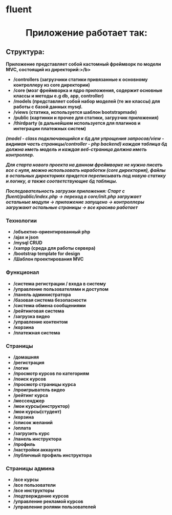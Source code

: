 # fluent
<h1 align="center">Приложение работает так:</h1>

<h2>Структура:</h2>
<b>Приложение представляет собой кастомный фреймворк по модели MVC, состоящий из директорий:>/b>
 
<ul>
 <li>/controllers (загрузчики статики привязанные к основному контроллеру из core директории)</li>
<li>/core (мозг фреймворка и ядро приложения, содержит основные классы и методы e.g db, app, controller)</li>
<li>/models (представляет собой набор моделей (те же классы) для работы с базой данных mysql.</li>
<li>/views (статика, используется шаблон bootstrapmade)</li>
<li>/public (картинки и прочее для статики, загрузчик приложения)</li>
<li>/thirdparty (в дальнейшем используется для плагинов и интеграции платежных систем)</li>
 </ul>
<i>(model - class подключающийся к бд для упрощения запросов/view - видимая часть страницы/controller - php backend)
 каждая таблица бд должна иметь модель и каждая веб-страница должна иметь контроллер.</i>


<i>Для старта нового проекта на данном фреймворке не нужно писать все с нуля, можно использовать наработки (core директория), 
файлы в остальных директориях придется переписывать под новую статику и логику, а также соответствующие бд таблицы.</i>

 <i>Последовательность загрузки приложения:
Старт с fluent/public/index.php -> переход в core/init.php загружает остальные модули -> приложение запущено
 -> контроллеры загружают остальные страницы -> все красиво работает</i>

 <h3>Технологии</h3>
 <ul>
<li>/объектно-ориентированный php</li>
<li>/ajax и json</li>
<li>/mysql CRUD</li>
<li>/xampp (среда для работы сервера)</li>
<li>/bootstrap template for design</li>
<li>/Шаблон проектирования MVC </li>
 </ul>
 
<h3>Функционал</h3>
  <ul>
<li>/система регистрации / входа в систему</li>
<li>/управление пользователями и доступом</li>
<li>/панель администратора</li>
<li>/базовая система безопасности</li>
<li>/система обмена сообщениями </li>
<li>/рейтинговая система</li>
<li>/загрузка видео</li>
<li>/управление контентом</li>
<li>/корзина</li>
<li>/платежная система</li>
</ul>
 
<h3>Страницы</h3>
 <ul>
<li>/домашняя</li>
<li>/регистрация</li>
<li>/логин</li>
<li>/просмотр курсов по категориям</li>
<li>/поиск курсов</li>
<li>/просмотр страницы курса</li>
<li>/проигрыватель видео</li>
<li>/рейтинг курса</li>
<li>/мессенджер</li>
<li>/мои курсы(инструктор)</li>
<li>/мои курсы(студент)</li>
<li>/корзина</li>
<li>/список желаний</li>
<li>/оплата</li>
<li>/загрузить курс</li>
<li>/панель инструктора</li>
<li>/профиль</li>
<li>/настройки аккаунта</li>
<li>/публичный профиль инструктора</li>
</ul>
 
<h3>Страницы админа</h3>
  <ul>
<li>/все курсы</li>
<li>/все пользователи</li>
<li>/все инструкторы</li>
<li>/подтверждение курсов</li>
<li>/управление рекламой курсов</li>
<li>/управление ролями пользователей</li>
</ul>
